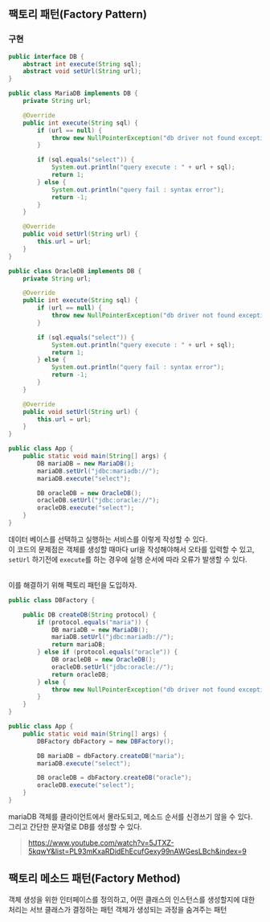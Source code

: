 ## 팩토리 패턴(Factory Pattern)

### 구현
```java
public interface DB {
    abstract int execute(String sql);
    abstract void setUrl(String url);
}
```
```java
public class MariaDB implements DB {
    private String url;

    @Override
    public int execute(String sql) {
        if (url == null) {
            throw new NullPointerException("db driver not found exception");
        }

        if (sql.equals("select")) {
            System.out.println("query execute : " + url + sql);
            return 1;
        } else {
            System.out.println("query fail : syntax error");
            return -1;
        }
    }

    @Override
    public void setUrl(String url) {
        this.url = url;
    }
}

public class OracleDB implements DB {
    private String url;

    @Override
    public int execute(String sql) {
        if (url == null) {
            throw new NullPointerException("db driver not found exception");
        }

        if (sql.equals("select")) {
            System.out.println("query execute : " + url + sql);
            return 1;
        } else {
            System.out.println("query fail : syntax error");
            return -1;
        }
    }

    @Override
    public void setUrl(String url) {
        this.url = url;
    }
}
```
```java
public class App {
    public static void main(String[] args) {
        DB mariaDB = new MariaDB();
        mariaDB.setUrl("jdbc:mariadb://");
        mariaDB.execute("select");

        DB oracleDB = new OracleDB();
        oracleDB.setUrl("jdbc:oracle://");
        oracleDB.execute("select");
    }
}
```
데이터 베이스를 선택하고 실행하는 서비스를 이렇게 작성할 수 있다.  
이 코드의 문제점은 객체를 생성할 때마다 url을 작성해야해서 오타를 입력할 수 있고, 
`setUrl` 하기전에 `execute`를 하는 경우에 실행 순서에 따라 오류가 발생할 수 있다.  
<br/>

이를 해결하기 위해 팩토리 패턴을 도입하자.  
```java
public class DBFactory {

    public DB createDB(String protocol) {
        if (protocol.equals("maria")) {
            DB mariaDB = new MariaDB();
            mariaDB.setUrl("jdbc:mariadb://");
            return mariaDB;
        } else if (protocol.equals("oracle")) {
            DB oracleDB = new OracleDB();
            oracleDB.setUrl("jdbc:oracle://");
            return oracleDB;
        } else {
            throw new NullPointerException("db driver not found exception");
        }
    }
}
```
```java
public class App {
    public static void main(String[] args) {
        DBFactory dbFactory = new DBFactory();

        DB mariaDB = dbFactory.createDB("maria");
        mariaDB.execute("select");

        DB oracleDB = dbFactory.createDB("oracle");
        oracleDB.execute("select");
    }
}
```
mariaDB 객체를 클라이언트에서 몰라도되고, 메소드 순서를 신경쓰기 않을 수 있다.  
그리고 간단한 문자열로 DB를 생성할 수 있다.

> https://www.youtube.com/watch?v=5JTXZ-5kqwY&list=PL93mKxaRDidEhEcufGexy99nAWGesLBch&index=9


## 팩토리 메소드 패턴(Factory Method)
객체 생성을 위한 인터페이스를 정의하고, 어떤 클래스의 인스턴스를 생성할지에 대한 처리는
서브 클래스가 결정하는 패턴
객체가 생성되는 과정을 숨겨주는 패턴  
<br/>

